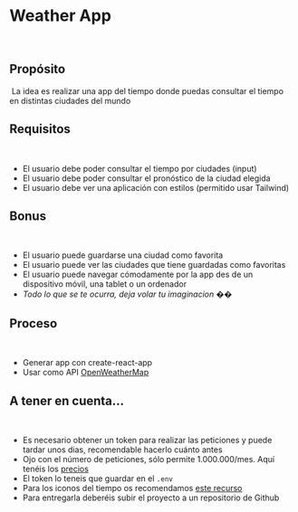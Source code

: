 # Weather App

​

## Propósito

​
La idea es realizar una app del tiempo donde puedas consultar el tiempo en distintas ciudades del mundo
​

## Requisitos

​

- El usuario debe poder consultar el tiempo por ciudades (input)
  ​
- El usuario debe poder consultar el pronóstico de la ciudad elegida
  ​
- El usuario debe ver una aplicación con estilos (permitido usar Tailwind)
  ​

## Bonus

​

- El usuario puede guardarse una ciudad como favorita
  ​
- El usuario puede ver las ciudades que tiene guardadas como favoritas
  ​
- El usuario puede navegar cómodamente por la app des de un dispositivo móvil, una tablet o un ordenador
  ​
- _Todo lo que se te ocurra, deja volar tu imaginacion ��_
  ​

## Proceso

​

- Generar app con create-react-app
  ​
- Usar como API [OpenWeatherMap](https://openweathermap.org/api)
  ​

## A tener en cuenta...

​

- Es necesario obtener un token para realizar las peticiones y puede tardar unos dias, recomendable hacerlo cuánto antes
  ​
- Ojo con el número de peticiones, sólo permite 1.000.000/mes.
  Aquí tenéis los [precios](https://openweathermap.org/price)
  ​
- El token lo teneis que guardar en el `.env`
  ​
- Para los iconos del tiempo os recomendamos
  [este recurso](https://thenounproject.com/nookfulloption/collection/weather/)
  ​
- Para entregarla deberéis subir el proyecto a un repositorio de Github
